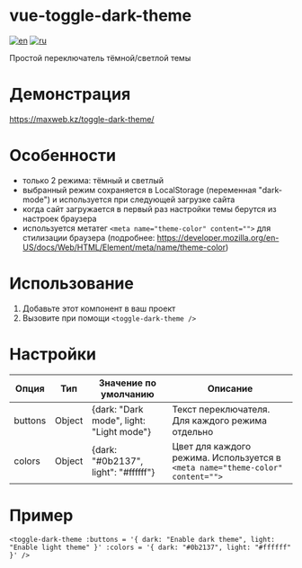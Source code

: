 # vue-toggle-dark-theme
[![en](https://img.shields.io/badge/lang-en-red.svg)](https://github.com/shtekleinmax/vue-toggle-dark-theme/blob/main/README.md)
[![ru](https://img.shields.io/badge/lang-ru-red.svg)](https://github.com/shtekleinmax/vue-toggle-dark-theme/blob/main/README.ru.md)

Простой переключатель тёмной/светлой темы

# Демонстрация
https://maxweb.kz/toggle-dark-theme/

# Особенности
- только 2 режима: тёмный и светлый
- выбранный режим сохраняется в LocalStorage (переменная "dark-mode") и используется при следующей загрузке сайта
- когда сайт загружается в первый раз настройки темы берутся из настроек браузера
- используется метатег `<meta name="theme-color" content="">` для стилизации браузера (подробнее: https://developer.mozilla.org/en-US/docs/Web/HTML/Element/meta/name/theme-color)

# Использование
1. Добавьте этот компонент в ваш проект
2. Вызовите при помощи `<toggle-dark-theme />`

# Настройки
| Опция        | Тип          | Значение по умолчанию       | Описание   |
| ------------- | ------------- | ------------- | ------------- |
| buttons       | Object        | {dark: "Dark mode", light: "Light mode"} | Текст переключателя. Для каждого режима отдельно |
| colors        | Object        | {dark: "#0b2137", light": "#ffffff"} | Цвет для каждого режима. Используется в `<meta name="theme-color" content="">` |

# Пример
`<toggle-dark-theme
      :buttons = '{
          dark: "Enable dark theme",
          light: "Enable light theme"
      }'
      :colors = '{
          dark: "#0b2137",
          light: "#ffffff"
      }'
  />`
